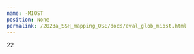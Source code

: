 ```yaml
---
name: -MIOST
position: None
permalink: /2023a_SSH_mapping_OSE/docs/eval_glob_miost.html
---
```


22
 